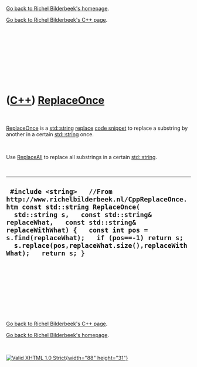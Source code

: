 [Go back to Richel Bilderbeek's homepage](index.htm).

[Go back to Richel Bilderbeek's C++ page](Cpp.htm).

 

 

 

 

 

([C++](Cpp.htm)) [ReplaceOnce](CppReplaceOnce.htm)
==================================================

 

[ReplaceOnce](CppReplaceOnce.htm) is a [std::string](CppString.htm)
[replace](CppReplace.htm) [code snippet](CppCodeSnippets.htm) to replace
a substring by another in a certain [std::string](CppString.htm) once.

 

Use [ReplaceAll](CppReplaceAll.htm) to replace all substrings in a
certain [std::string](CppString.htm).

 

  ----------------------------------------------------------------------------------------------------------------------------------------------------------------------------------------------------------------------------------------------------------------------------------------------------------------------------------------------
  ` #include <string>   //From http://www.richelbilderbeek.nl/CppReplaceOnce.htm const std::string ReplaceOnce(   std::string s,   const std::string& replaceWhat,   const std::string& replaceWithWhat) {   const int pos = s.find(replaceWhat);   if (pos==-1) return s;   s.replace(pos,replaceWhat.size(),replaceWithWhat);   return s; }`
  ----------------------------------------------------------------------------------------------------------------------------------------------------------------------------------------------------------------------------------------------------------------------------------------------------------------------------------------------

 

 

 

 

 

[Go back to Richel Bilderbeek's C++ page](Cpp.htm).

[Go back to Richel Bilderbeek's homepage](index.htm).

 

[![Valid XHTML 1.0 Strict](valid-xhtml10.png){width="88"
height="31"}](http://validator.w3.org/check?uri=referer)
